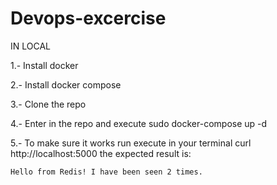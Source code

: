 # Devops-excercise
IN LOCAL


1.- Install docker


2.- Install docker compose


3.- Clone the repo


4.- Enter in the repo and execute sudo docker-compose up -d


5.- To make sure it works run execute in your terminal curl http://localhost:5000 the expected result is:
    
    Hello from Redis! I have been seen 2 times.
